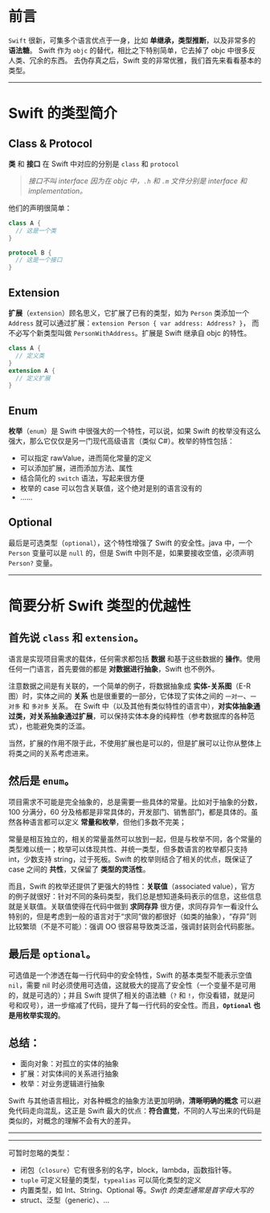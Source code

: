 # 前言

`Swift` 很新，可集多个语言优点于一身，比如 **单继承，类型推断**，以及非常多的 **语法糖**。
Swift 作为 `objc` 的替代，相比之下特别简单，它去掉了 objc 中很多反人类、冗余的东西。
去伪存真之后，Swift 变的非常优雅，我们首先来看看基本的类型。

---
# Swift 的类型简介
## **Class & Protocol**
**类** 和 **接口** 在 Swift 中对应的分别是 `class` 和 `protocol`
> *接口不叫 interface 因为在 objc 中，`.h` 和 `.m` 文件分别是 interface 和 implementation。*

他们的声明很简单：
```swift
class A {
  // 这是一个类
}

protocol B {
  // 这是一个接口
}
```

## Extension
**扩展**（`extension`）顾名思义，它扩展了已有的类型，如为 `Person` 类添加一个 `Address` 就可以通过扩展：`extension Person { var address: Address? }`，
而不必写个新类型叫做 `PersonWithAddress`。扩展是 Swift 继承自 objc 的特性。
```swift
class A {
  // 定义类
}
extension A {
  // 定义扩展
}
```

## Enum
**枚举**（`enum`）是 Swift 中很强大的一个特性，可以说，如果 Swift 的枚举没有这么强大，那么它仅仅是另一门现代高级语言（类似 C#）。枚举的特性包括：
- 可以指定 rawValue，进而简化常量的定义
- 可以添加扩展，进而添加方法、属性
- 结合简化的 `switch` 语法，写起来很方便
- 枚举的 case 可以包含关联值，这个绝对是别的语言没有的
- ……

## Optional
最后是可选类型（`optional`），这个特性增强了 Swift 的安全性。java 中，一个 `Person` 变量可以是 `null` 的，但是 Swift 中则不是，如果要接收空值，必须声明 `Person?` 变量。

---
# 简要分析 Swift 类型的优越性
## 首先说 `class` 和 `extension`。
语言是实现项目需求的载体，任何需求都包括 **数据** 和基于这些数据的 **操作**。使用任何一门语言，首先要做的都是 **对数据进行抽象**，Swift 也不例外。

注意数据之间是有关联的，一个简单的例子，将数据抽象成 **实体-关系图**（E-R 图）时，实体之间的 **关系** 也是很重要的一部分，它体现了实体之间的 `一对一`、`一对多` 和 `多对多` 关系。
在 Swift 中（以及其他有类似特性的语言中），**对实体抽象通过类，对关系抽象通过扩展**，可以保持实体本身的纯粹性（参考数据库的各种范式），也能避免类的泛滥。

当然，扩展的作用不限于此，不使用扩展也是可以的，但是扩展可以让你从整体上将类之间的关系考虑进来。

## 然后是 `enum`。
项目需求不可能是完全抽象的，总是需要一些具体的常量。比如对于抽象的分数，100 分满分，60 分及格都是非常具体的，开发部门、销售部门，都是具体的。虽然各种语言都可以定义 **常量和枚举**，但他们多数不完美；

常量是相互独立的，相关的常量虽然可以放到一起，但是与枚举不同，各个常量的类型难以统一；枚举可以体现共性、并统一类型，但多数语言的枚举都只支持 int，少数支持 string，过于死板。Swift 的枚举则结合了相关的优点，既保证了 case 之间的 **共性**，又保留了 **类型的灵活性**。

而且，Swift 的枚举还提供了更强大的特性：**关联值**（associated value），官方的例子就很好：针对不同的条码类型，我们总是想知道条码表示的信息，这些信息就是关联值。关联值使得在代码中做到 **求同存异** 很方便，求同存异乍一看没什么特别的，但是考虑到一般的语言对于“求同”做的都很好（如类的抽象），“存异”则比较繁琐（不是不可能）：强调 OO 很容易导致类泛滥，强调封装则会代码膨胀。

## 最后是 `optional`。
可选值是一个渗透在每一行代码中的安全特性，Swift 的基本类型不能表示空值 `nil`，需要 nil 时必须使用可选值，这就极大的提高了安全性（一个变量不是可用的，就是可选的）；并且 Swift 提供了相关的语法糖（`?` 和 `!`，你没看错，就是问号和叹号），进一步缩减了代码，提升了每一行代码的安全性。而且，**`Optional` 也是用枚举实现的**。

## 总结：
- 面向对象：对孤立的实体的抽象
- 扩展：对实体间的关系进行抽象
- 枚举：对业务逻辑进行抽象

Swift 与其他语言相比，对各种概念的抽象方法更加明确，**清晰明确的概念** 可以避免代码走向混乱，这正是 Swift 最大的优点：**符合直觉**，不同的人写出来的代码是类似的，对概念的理解不会有大的差异。

---

---

可暂时忽略的类型：
- 闭包（`closure`）它有很多别的名字，block，lambda，函数指针等。
- `tuple` 可定义轻量的类型，`typealias` 可以简化类型的定义
- 内置类型，如 Int、String、Optional 等。*Swift 的类型通常是首字母大写的*
- struct、泛型（generic）、…
